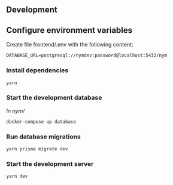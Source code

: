 ## Development

## Configure environment variables
Create file frontend/.env with the following content:
```
DATABASE_URL=postgresql://nymdev:password@localhost:5432/nym
```

### Install dependencies
```
yarn
```

### Start the development database
_In nym/_
```
docker-compose up database
```

### Run database migrations
```
yarn prisma migrate dev
```

### Start the development server
```
yarn dev
```
